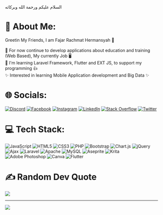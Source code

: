 <script rel="stylesheet">
 .badge {
  background-color: red;
  color: white;
  padding: 4px 8px;
  text-align: center;
  border-radius: 5px;
}
</script>

السلام عليكم ورحمة الله وبركاته

# 💫 About Me:

Greetin My Friends, I am Fajar Rachmat Hermansyah 👋<br><br>🔭 For now continue to develop applications about education and training (Web Based), My currently Job 🖥️<br>📖 I'm learning Laravel Framework, Flutter and EXT JS, to support my programming 👍<br>✨ Interested in learning Mobile Application development and Big Data ✨

# 🌐 Socials:

[![Discord](https://img.shields.io/badge/Discord-%237289DA.svg?logo=discord&logoColor=white)](htttps://discord.gg/fajarrachmath#5176) [![Facebook](https://img.shields.io/badge/Facebook-%231877F2.svg?logo=Facebook&logoColor=white)](https://facebook.com/profile.php?id=100000311908841) [![Instagram](https://img.shields.io/badge/Instagram-%23E4405F.svg?logo=Instagram&logoColor=white)](https://instagram.com/@fajar.rachmat.h) [![LinkedIn](https://img.shields.io/badge/LinkedIn-%230077B5.svg?logo=linkedin&logoColor=white)](https://linkedin.com/in/fajar-rachmat-h-708660164) [![Stack Overflow](https://img.shields.io/badge/-Stackoverflow-FE7A16?logo=stack-overflow&logoColor=white)](https://stackoverflow.com/users/20657449) [![Twitter](https://img.shields.io/badge/Twitter-%231DA1F2.svg?logo=Twitter&logoColor=white)](https://twitter.com/@fajarrachmath)

# 💻 Tech Stack:

![JavaScript](https://img.shields.io/badge/javascript-%23323330.svg?style=for-the-badge&logo=javascript&logoColor=%23F7DF1E) ![HTML5](https://img.shields.io/badge/html5-%23E34F26.svg?style=for-the-badge&logo=html5&logoColor=white) ![CSS3](https://img.shields.io/badge/css3-%231572B6.svg?style=for-the-badge&logo=css3&logoColor=white) ![PHP](https://img.shields.io/badge/php-%23777BB4.svg?style=for-the-badge&logo=php&logoColor=white) ![Bootstrap](https://img.shields.io/badge/bootstrap-%23563D7C.svg?style=for-the-badge&logo=bootstrap&logoColor=white) ![Chart.js](https://img.shields.io/badge/chart.js-F5788D.svg?style=for-the-badge&logo=chart.js&logoColor=white) ![jQuery](https://img.shields.io/badge/jquery-%230769AD.svg?style=for-the-badge&logo=jquery&logoColor=white) ![Ajax](https://img.shields.io/badge//adobephotoshop-%2331A8FF.svg?style=for-the-badge&logoColor=white)
 ![Laravel](https://img.shields.io/badge/laravel-%23FF2D20.svg?style=for-the-badge&logo=laravel&logoColor=white) ![Apache](https://img.shields.io/badge/apache-%23D42029.svg?style=for-the-badge&logo=apache&logoColor=white) ![MySQL](https://img.shields.io/badge/mysql-%2300f.svg?style=for-the-badge&logo=mysql&logoColor=white) ![Aseprite](https://img.shields.io/badge/Aseprite-FFFFFF?style=for-the-badge&logo=Aseprite&logoColor=#7D929E) ![Krita](https://img.shields.io/badge/Krita-203759?style=for-the-badge&logo=krita&logoColor=EEF37B) ![Adobe Photoshop](https://img.shields.io/badge/adobephotoshop-%2331A8FF.svg?style=for-the-badge&logo=adobephotoshop&logoColor=white) ![Canva](https://img.shields.io/badge/Canva-%2300C4CC.svg?style=for-the-badge&logo=Canva&logoColor=white) ![Flutter](https://img.shields.io/badge/Flutter-%2302569B.svg?style=for-the-badge&logo=Flutter&logoColor=white) 
# ✍️ Random Dev Quote

![](https://quotes-github-readme.vercel.app/api?type=horizontal&theme=light)

---

[![](https://visitcount.itsvg.in/api?id=fajarrachmath&icon=0&color=4)](https://visitcount.itsvg.in)

<!-- Proudly created with GPRM ( https://gprm.itsvg.in ) -->

